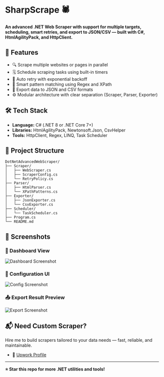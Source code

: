 #  SharpScrape 🕷️

**An advanced .NET Web Scraper with support for multiple targets, scheduling, smart retries, and export to JSON/CSV — built with C#, HtmlAgilityPack, and HttpClient.**

## 🚀 Features

- 🔍 Scrape multiple websites or pages in parallel
- 🗓️ Schedule scraping tasks using built-in timers
- 🔁 Auto retry with exponential backoff
- 🧠 Smart pattern matching using Regex and XPath
- 💾 Export data to JSON and CSV formats
- ⚙️ Modular architecture with clear separation (Scraper, Parser, Exporter)

## 🛠️ Tech Stack

- **Language:** C# (.NET 8 or .NET Core 7+)
- **Libraries:** HtmlAgilityPack, Newtonsoft.Json, CsvHelper
- **Tools:** HttpClient, Regex, LINQ, Task Scheduler

## 📂 Project Structure

```
DotNetAdvancedWebScraper/
├── Scraper/
│   ├── WebScraper.cs
│   ├── ScraperConfig.cs
│   └── RetryPolicy.cs
├── Parser/
│   ├── HtmlParser.cs
│   └── XPathPatterns.cs
├── Exporter/
│   ├── JsonExporter.cs
│   └── CsvExporter.cs
├── Scheduler/
│   └── TaskScheduler.cs
├── Program.cs
└── README.md
```

## 📸 Screenshots

### 🎯 Dashboard View
![Dashboard Screenshot](assets/scraper_dashboard.png)

### 🧾 Configuration UI
![Config Screenshot](assets/scraper_config.png)

### 📤 Export Result Preview
![Export Screenshot](assets/scraper_export.png)

## 📬 Need Custom Scraper?

Hire me to build scrapers tailored to your data needs — fast, reliable, and maintainable.

- 💼 [Upwork Profile](https://www.upwork.com/freelancers/~0101659ba9fa3c1f21)

---

**⭐ Star this repo for more .NET utilities and tools!**
